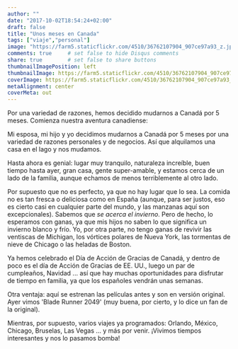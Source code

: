 ```yaml
---
author: ""
date: "2017-10-02T18:54:24+02:00"
draft: false
title: "Unos meses en Canada"
tags: ["viaje","personal"]
image: "https://farm5.staticflickr.com/4510/36762107904_907ce97a93_z.jpg"
comments: true     # set false to hide Disqus comments
share: true        # set false to share buttons
thumbnailImagePosition: left
thumbnailImage: https://farm5.staticflickr.com/4510/36762107904_907ce97a93_z.jpg
coverImage: https://farm5.staticflickr.com/4510/36762107904_907ce97a93_z.jpg
metaAlignment: center
coverMeta: out
---
```


Por una variedad de razones, hemos decidido mudarnos a Canadá por 5 meses. Comienza nuestra aventura canadiense:

<!--more-->

Mi esposa, mi hijo y yo decidimos mudarnos a Canadá por 5 meses por una variedad de razones personales y de negocios. Así que alquilamos una casa en el lago y nos mudamos.

Hasta ahora es genial: lugar muy tranquilo, naturaleza increíble, buen tiempo hasta ayer, gran casa, gente super-amable, y estamos cerca de un lado de la familia, aunque echamos de menos terriblemente al otro lado.

Por supuesto que no es perfecto, ya que no hay lugar que lo sea. La comida no es tan fresca o deliciosa como en España (aunque, para ser justos, eso es cierto casi en cualquier parte del mundo, y las manzanas aquí son excepcionales). Sabemos que *se acerca el invierno*. Pero de hecho, lo esperamos con ganas, ya que mis hijos no saben lo que significa un invierno blanco y frío. Yo, por otra parte, no tengo ganas de revivir las ventiscas de Michigan, los vórtices polares de Nueva York, las tormentas de nieve de Chicago o las heladas de Boston.

Ya hemos celebrado el Día de Acción de Gracias de Canadá, y dentro de poco es el día de Acción de Gracias de EE. UU., luego un par de cumpleaños, Navidad ... así que hay muchas oportunidades para disfrutar de tiempo en familia, ya que los españoles vendrán unas semanas.

Otra ventaja: aquí se estrenan las películas antes y son en versión original. Ayer vimos 'Blade Runner 2049' (muy buena, por cierto, y lo dice un fan de la original).

Mientras, por supuesto, varios viajes ya programados: Orlando, México, Chicago, Bruselas, Las Vegas ... y más por venir. ¡Vivimos tiempos interesantes y nos lo pasamos bomba!

<div id="flickrembed"></div><div style="position:absolute; top:-70px; display:block; text-align:center; z-index:-1;"></div><script src='https://flickrembed.com/embed_v2.js.php?source=flickr&layout=responsive&input=www.flickr.com/photos/jcortell/albums/72157687616293323&sort=5&by=album&theme=default&scale=fill&limit=100&skin=default&autoplay=true'></script>